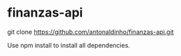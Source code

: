 # finanzas-api
git clone https://github.com/antonaldinho/finanzas-api.git

Use npm install to install all dependencies.